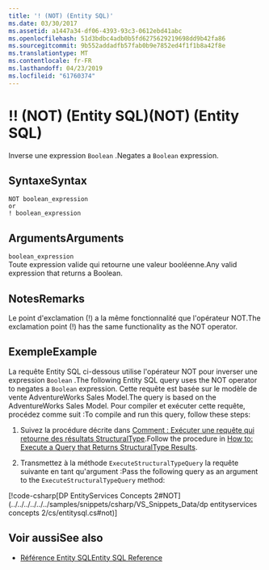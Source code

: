 ```yaml
---
title: '! (NOT) (Entity SQL)'
ms.date: 03/30/2017
ms.assetid: a1447a34-df06-4393-93c3-0612ebd41abc
ms.openlocfilehash: 51d3bdbc4adb0b5fd6275629219698dd9b42fa86
ms.sourcegitcommit: 9b552addadfb57fab0b9e7852ed4f1f1b8a42f8e
ms.translationtype: MT
ms.contentlocale: fr-FR
ms.lasthandoff: 04/23/2019
ms.locfileid: "61760374"
---
```

# <a name="-not-entity-sql"></a><span data-ttu-id="52c1d-103">!</span><span class="sxs-lookup"><span data-stu-id="52c1d-103">!</span></span> <span data-ttu-id="52c1d-104">(NOT) (Entity SQL)</span><span class="sxs-lookup"><span data-stu-id="52c1d-104">(NOT) (Entity SQL)</span></span>
<span data-ttu-id="52c1d-105">Inverse une expression `Boolean` .</span><span class="sxs-lookup"><span data-stu-id="52c1d-105">Negates a `Boolean` expression.</span></span>  
  
## <a name="syntax"></a><span data-ttu-id="52c1d-106">Syntaxe</span><span class="sxs-lookup"><span data-stu-id="52c1d-106">Syntax</span></span>  
  
```  
NOT boolean_expression  
or  
! boolean_expression  
```  
  
## <a name="arguments"></a><span data-ttu-id="52c1d-107">Arguments</span><span class="sxs-lookup"><span data-stu-id="52c1d-107">Arguments</span></span>  
 `boolean_expression`  
 <span data-ttu-id="52c1d-108">Toute expression valide qui retourne une valeur booléenne.</span><span class="sxs-lookup"><span data-stu-id="52c1d-108">Any valid expression that returns a Boolean.</span></span>  
  
## <a name="remarks"></a><span data-ttu-id="52c1d-109">Notes</span><span class="sxs-lookup"><span data-stu-id="52c1d-109">Remarks</span></span>  
 <span data-ttu-id="52c1d-110">Le point d'exclamation (!) a la même fonctionnalité que l'opérateur NOT.</span><span class="sxs-lookup"><span data-stu-id="52c1d-110">The exclamation point (!) has the same functionality as the NOT operator.</span></span>  
  
## <a name="example"></a><span data-ttu-id="52c1d-111">Exemple</span><span class="sxs-lookup"><span data-stu-id="52c1d-111">Example</span></span>  
 <span data-ttu-id="52c1d-112">La requête Entity SQL ci-dessous utilise l'opérateur NOT pour inverser une expression `Boolean` .</span><span class="sxs-lookup"><span data-stu-id="52c1d-112">The following Entity SQL query uses the NOT operator to negates a `Boolean` expression.</span></span> <span data-ttu-id="52c1d-113">Cette requête est basée sur le modèle de vente AdventureWorks Sales Model.</span><span class="sxs-lookup"><span data-stu-id="52c1d-113">The query is based on the AdventureWorks Sales Model.</span></span> <span data-ttu-id="52c1d-114">Pour compiler et exécuter cette requête, procédez comme suit :</span><span class="sxs-lookup"><span data-stu-id="52c1d-114">To compile and run this query, follow these steps:</span></span>  
  
1. <span data-ttu-id="52c1d-115">Suivez la procédure décrite dans [Comment : Exécuter une requête qui retourne des résultats StructuralType](../../../../../../docs/framework/data/adonet/ef/how-to-execute-a-query-that-returns-structuraltype-results.md).</span><span class="sxs-lookup"><span data-stu-id="52c1d-115">Follow the procedure in [How to: Execute a Query that Returns StructuralType Results](../../../../../../docs/framework/data/adonet/ef/how-to-execute-a-query-that-returns-structuraltype-results.md).</span></span>  
  
2. <span data-ttu-id="52c1d-116">Transmettez à la méthode `ExecuteStructuralTypeQuery` la requête suivante en tant qu'argument :</span><span class="sxs-lookup"><span data-stu-id="52c1d-116">Pass the following query as an argument to the `ExecuteStructuralTypeQuery` method:</span></span>  
  
 [!code-csharp[DP EntityServices Concepts 2#NOT](../../../../../../samples/snippets/csharp/VS_Snippets_Data/dp entityservices concepts 2/cs/entitysql.cs#not)]  
  
## <a name="see-also"></a><span data-ttu-id="52c1d-117">Voir aussi</span><span class="sxs-lookup"><span data-stu-id="52c1d-117">See also</span></span>

- [<span data-ttu-id="52c1d-118">Référence Entity SQL</span><span class="sxs-lookup"><span data-stu-id="52c1d-118">Entity SQL Reference</span></span>](../../../../../../docs/framework/data/adonet/ef/language-reference/entity-sql-reference.md)
